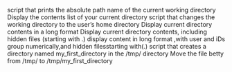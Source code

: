  script that prints the absolute path name of the current working directory
Display the contents list of your current directory
 script that changes the working directory to the user’s home directory
Display current directory contents in a long format
Display current directory contents, including hidden files (starting with .)
display content in long format ,with user and iDs group numerically,and hidden filesstarting with(.)
 script that creates a directory named my_first_directory in the /tmp/ directory
Move the file betty from /tmp/ to /tmp/my_first_directory
